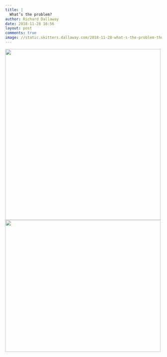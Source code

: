 ```yaml
---
title: |
  What’s the problem?
author: Richard Dallaway
date: 2018-11-28 16:56
layout: post
comments: true
image: //static.skitters.dallaway.com/2018-11-28-what-s-the-problem-thumb-1-IMG_6994.jpg
---
```


<div>
        <a href="//static.skitters.dallaway.com/2018-11-28-what-s-the-problem-fullsize-1-IMG_6994.jpg">
          <img src="//static.skitters.dallaway.com/2018-11-28-what-s-the-problem-thumb-1-IMG_6994.jpg" width="500" height="549"/>
        </a>
      </div><div>
        <a href="//static.skitters.dallaway.com/2018-11-28-what-s-the-problem-fullsize-3-IMG_6996.jpg">
          <img src="//static.skitters.dallaway.com/2018-11-28-what-s-the-problem-thumb-3-IMG_6996.jpg" width="500" height="424"/>
        </a>
      </div>



  


  

      